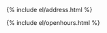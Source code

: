 
<!-- Use liquid template syntax in cases of: -->

<!-- To print the address use: -->
{% include el/address.html %}

<!-- To print the opening hours use: -->
{% include el/openhours.html %}

<!-- End of liquid includes! -->

